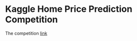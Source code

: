 # Kaggle Home Price Prediction Competition

The competition [link](https://www.kaggle.com/c/house-prices-advanced-regression-techniques/data?select=train.csv
) 